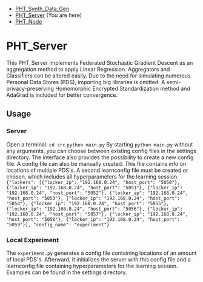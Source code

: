 * [PHT_Synth_Data_Gen](https://github.com/CaspervanAarle/PHT_Synth_Data_Gen)
* [PHT_Server](https://github.com/CaspervanAarle/PHT_Server) (You are here)
* [PHT_Node](https://github.com/CaspervanAarle/PHT_Node)

# PHT_Server
This PHT_Server implements Federated Stochastic Gradient Descent as an aggregation method to apply Linear Regression. Aggregators and Classifiers can be altered easily. Due to the need for simulating numerous Personal Data Stores (PDS), importing big libraries is omitted. A semi-privacy-preserving Homomorphic Encrypted Standardization method and AdaGrad is included for better convergence.



## Usage
### Server
Open a terminal: ```cd src``` ```python main.py```
By starting ```python main.py``` without any arguments, you can choose between existing config files in the settings directory. The interface also provides the possibility to create a new config file. A config file can also be manually created. This file contains info on locations of multiple PDS's. A second learnconfig file must be created or chosen, which includes all hyperparameters for the learning session.
```{"lockers": [{"locker_ip": "192.168.0.24", "host_port": "5050"}, {"locker_ip": "192.168.0.24", "host_port": "5051"}, {"locker_ip": "192.168.0.24", "host_port": "5052"}, {"locker_ip": "192.168.0.24", "host_port": "5053"}, {"locker_ip": "192.168.0.24", "host_port": "5054"}, {"locker_ip": "192.168.0.24", "host_port": "5055"}, {"locker_ip": "192.168.0.24", "host_port": "5056"}, {"locker_ip": "192.168.0.24", "host_port": "5057"}, {"locker_ip": "192.168.0.24", "host_port": "5058"}, {"locker_ip": "192.168.0.24", "host_port": "5059"}], "config_name": "experiment"}```



### Local Experiment 
The  ```experiment.py``` generates a config file containing locations of an amount of local PDS's. Afterward, it initializes the server with this config file and a learnconfig file containing hyperparameters for the learning session. Examples can be found in the settings directory.
